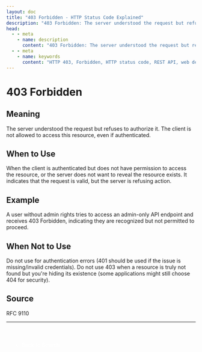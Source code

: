 ```yaml
---
layout: doc
title: "403 Forbidden - HTTP Status Code Explained"
description: "403 Forbidden: The server understood the request but refuses to authorize it. The client is not allowed to access this resource, even if authenticated."
head:
  - - meta
    - name: description
      content: "403 Forbidden: The server understood the request but refuses to authorize it. The client is not allowed to access this resource, even if authenticated."
  - - meta
    - name: keywords
      content: "HTTP 403, Forbidden, HTTP status code, REST API, web development"
---
```


# 403 Forbidden

## Meaning

The server understood the request but refuses to authorize it. The client is not allowed to access this resource, even if authenticated.

## When to Use

When the client is authenticated but does not have permission to access the resource, or the server does not want to reveal the resource exists. It indicates that the request is valid, but the server is refusing action.

## Example

A user without admin rights tries to access an admin-only API endpoint and receives 403 Forbidden, indicating they are recognized but not permitted to proceed.

## When Not to Use

Do not use for authentication errors (401 should be used if the issue is missing/invalid credentials). Do not use 403 when a resource is truly not found but you're hiding its existence (some applications might still choose 404 for security).

## Source

RFC 9110

---

<div style="margin-top: 40px;">
  <a href="/http-codes/" style="display: inline-block; padding: 12px 24px; background: hsl(var(--primary)); color: white; text-decoration: none; border-radius: var(--radius); font-weight: 500; transition: all 0.2s ease;">← Back to Search</a>
</div>
